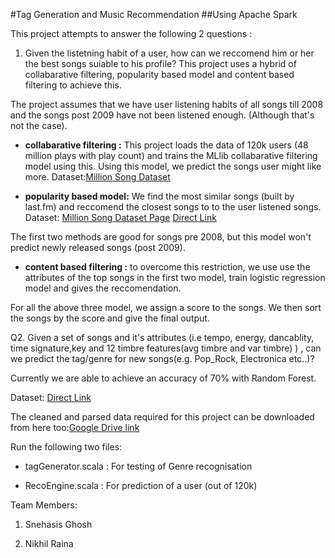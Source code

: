 
#Tag Generation and Music Recommendation 
##Using Apache Spark 

This project attempts to answer the following 2 questions :

1. Given the listetning habit of a user, how can we reccomend him or her the best songs suiable to his profile? This project uses a hybrid of collabarative filtering, popularity based model and content based filtering to achieve this. 

The project assumes that we have user listening habits of all songs till 2008 and the songs post 2009 have not been listened enough. (Although that's not the case).

  - **collabarative filtering :** This project loads the data of 120k users (48 million plays with play count) and trains the MLlib collabarative filtering model using this. Using this model, we predict the songs user might like more.
Dataset:[Million Song Dataset](http://labrosa.ee.columbia.edu/millionsong/tasteprofile)

  - **popularity based model:** We find the most similar songs (built by last.fm) and reccomend the closest songs to to the user listened songs.
Dataset: [Million Song Dataset Page](http://labrosa.ee.columbia.edu/millionsong/lastfm)
[Direct Link](http://labrosa.ee.columbia.edu/millionsong/sites/default/files/lastfm/lastfm_tags.db)

The first two methods are good for songs pre 2008, but this model won't predict newly released songs (post 2009).

  - **content based filtering :** to overcome this restriction, we use use the attributes of the top songs in the first two model, train logistic regression model and gives the reccomendation.

For all the above three model, we assign a score to the songs. We then sort the songs by the score and give the final output.


Q2. Given a set of songs and it's attributes (i.e tempo, energy, dancablity, time signature,key and 12 timbre features(avg timbre and var timbre) ) , can we predict the tag/genre for new songs(e.g. Pop_Rock, Electronica etc..)? 

Currently we are able to achieve an accuracy of 70% with Random Forest.

Dataset: [Direct Link](http://labrosa.ee.columbia.edu/millionsong/blog/11-2-28-deriving-genre-dataset)

The cleaned and parsed data required for this project can be downloaded from here too:[Google Drive link](https://drive.google.com/a/ncsu.edu/folderview?id=0B5_HzOkbztHuMkptSzJidzl1c1k&usp=sharing)

Run the following two files:

- tagGenerator.scala : For testing of Genre recognisation

- RecoEngine.scala : For prediction of a user (out of 120k)

Team Members: 
1. Snehasis Ghosh

2. Nikhil Raina
